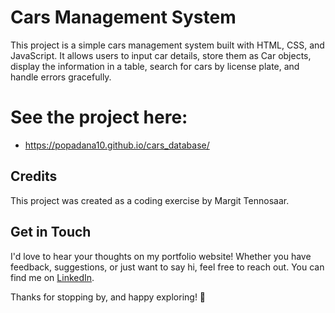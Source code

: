 # Cars Management System

This project is a simple cars management system built with HTML, CSS, and JavaScript. It allows users to input car details, store them as Car objects, display the information in a table, search for cars by license plate, and handle errors gracefully.

# See the project here:
-  https://popadana10.github.io/cars_database/

## Credits
This project was created as a coding exercise by Margit Tennosaar.

## Get in Touch

I'd love to hear your thoughts on my portfolio website! Whether you have feedback, suggestions, or just want to say hi, feel free to reach out. You can find me on [LinkedIn](https://www.linkedin.com/in/dana-mihaela-popa/).

Thanks for stopping by, and happy exploring! 🚀
